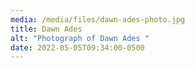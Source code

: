 ```yaml
---
media: /media/files/dawn-ades-photo.jpg
title: Dawn Ades
alt: "Photograph of Dawn Ades "
date: 2022-05-05T09:34:00-0500
---
```


